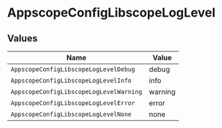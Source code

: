 # AppscopeConfigLibscopeLogLevel


## Values

| Name                                    | Value                                   |
| --------------------------------------- | --------------------------------------- |
| `AppscopeConfigLibscopeLogLevelDebug`   | debug                                   |
| `AppscopeConfigLibscopeLogLevelInfo`    | info                                    |
| `AppscopeConfigLibscopeLogLevelWarning` | warning                                 |
| `AppscopeConfigLibscopeLogLevelError`   | error                                   |
| `AppscopeConfigLibscopeLogLevelNone`    | none                                    |